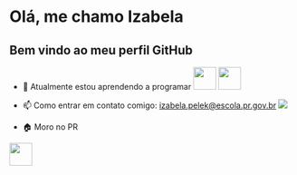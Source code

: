 # Olá, me chamo Izabela
 ## Bem vindo ao meu perfil GitHub
- 🌱 Atualmente estou aprendendo a programar
<img src="https://cdn.jsdelivr.net/gh/devicons/devicon/icons/java/java-original.svg" width="40" height="40"/> <img src="https://cdn.jsdelivr.net/gh/devicons/devicon/icons/linux/linux-original.svg" width="40" height="40"/>

- 📫 Como entrar em contato comigo: izabela.pelek@escola.pr.gov.br
<a href="https://instagram.com/izabela__pelek" target="_blank"><img src="https://img.shields.io/badge/-Instagram-%23E4405F?style=for-the-badge&logo=instagram&logoColor=white" target="_blank"></a>

- :house: Moro no PR
<img src="https://cdn.jsdelivr.net/gh/devicons/devicon/icons/git/git-original.svg" width="40" height="40"/>


